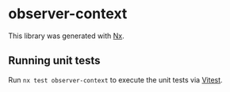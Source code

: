 # observer-context

This library was generated with [Nx](https://nx.dev).

## Running unit tests

Run `nx test observer-context` to execute the unit tests via [Vitest](https://vitest.dev/).
